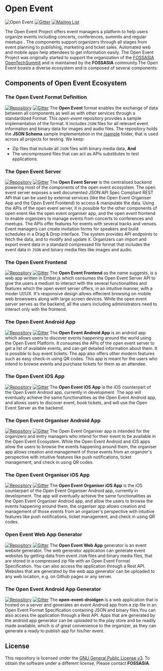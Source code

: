 # Open Event
![Open Event](https://storage.googleapis.com/eventyay.com/assets/branding/base_branding.png)
[![Gitter](https://badges.gitter.im/Join%20Chat.svg)](https://gitter.im/fossasia/open-event?utm_source=badge&utm_medium=badge&utm_campaign=pr-badge&utm_content=badge) [![Mailing List](https://img.shields.io/badge/Mailing%20List-FOSSASIA-blue.svg)](https://groups.google.com/forum/#!forum/open-event)

The Open Event Project offers event managers a platform to help users organize events including concerts, conferences, summits and regular meetups . The components support organizers through all stages from event planning to publishing, marketing and ticket sales. Automated web and mobile apps help attendees to get information easily. The Open Event Project was originally started to support the organization of the [FOSSASIA OpenTechSummit](http://fossasia.org) and is maintained by the **FOSSASIA** community.The Open Event boasts a diverse ecosystem and is composed of several components:

## Components of Open Event Ecosystem

### The Open Event Format Definition
[![Repository](https://img.shields.io/badge/Repository-Visit-blue.svg)](https://github.com/fossasia/open-even) [![Gitter](https://badges.gitter.im/Join%20Chat.svg)](https://gitter.im/fossasia/open-event)
The **Open Event** format enables the exchange of data between all components as well as with other services through a standardized Format. This *open-event* repository provides a sample implementation of the format. It includes `JSON` files for all relevant event information and binary data for images and audio files. The repository holds the **JSON Schema** sample implementation in the [/sample](/sample/) folder, that is used across all projects for testing. We keep:
- Zip files that include all `JSON` files with binary media data, **And**
- The uncompressed files that can act as APIs substitutes to test applications.

### The Open Event Server
[![Repository](https://img.shields.io/badge/Repository-Visit-blue.svg)](https://github.com/fossasia/open-event-server) [![Gitter](https://badges.gitter.im/Join%20Chat.svg)](https://gitter.im/fossasia/open-event-server)
The **Open Event Server** is the centralised backend powering most of the components of the open event ecosystem. The open event server exposes a well documented JSON:API Spec Compliant REST API that can be used by external services (like the Open Event Organiser App and the Open Event Frontend) to access & manipulate the data. Using the APIs of the open event server, it is possible for the other components of open event like the open event organiser app, and the open event frontend to enable organizers to manage events from concerts to conferences and meetups. The APIs offer features for events with several tracks and venues. Event managers can create invitation forms for speakers and build schedules in a Drag & Drop interface. The system provides API endpoints to fetch the data, and to modify and update it. Organizers can import and export event data in a standard compressed file format that includes the event data in `JSON` and binary media files like images and audio.

### The Open Event Frontend
[![Repository](https://img.shields.io/badge/Repository-Visit-blue.svg)](https://github.com/fossasia/open-event-frontend) [![Gitter](https://badges.gitter.im/Join%20Chat.svg)](https://gitter.im/fossasia/open-event-frontend)
The **Open Event Frontend** as the name suggests, is a web app written in Ember.js which consumes the Open Event Server API to give the users a medium to interact with the several functionalities and features which the open event server offers, in an intuitive manner, with a moder UI/UX. It's responsive design allows effecient browsing on mobile web browswers along with large screen devices. While the open event server serves as the backend, all the users including administrators need to interact only with the frontend.

### The Open Event Android App
[![Repository](https://img.shields.io/badge/Repository-Visit-blue.svg)](https://github.com/fossasia/open-event-android) [![Gitter](https://badges.gitter.im/Join%20Chat.svg)](https://gitter.im/fossasia/open-event-android)
The **Open Event Android App** is an android app which allows users to discover events happening around the world using the Open Event Platform. It consumes the APIs of the open event server to get a list of available events, and can get detailed information about them. It is possible to  buy event tickets.
The app also offers other modern features such as easy check-in using QR codes. This app is meant for the users who intend to browse events and purchase tickets for them as an attendee.

### The Open Event iOS App
[![Repository](https://img.shields.io/badge/Repository-Visit-blue.svg)](https://github.com/fossasia/open-event-ios) [![Gitter](https://badges.gitter.im/Join%20Chat.svg)](https://gitter.im/fossasia/open-event-ios)
The **Open Event iOS App** is the iOS counterpart of the Open Event Android app, currently in development. The app will eventually achieve the same functionalities as the Open Event Android app, and allows users to discover event, book tickets, and will use the Open Event Server as the backend.

### The Open Event Organiser Android App
[![Repository](https://img.shields.io/badge/Repository-Visit-blue.svg)](https://github.com/fossasia/open-event-orga-app) [![Gitter](https://badges.gitter.im/Join%20Chat.svg)](https://gitter.im/fossasia/open-event-orga-app)
The Open Event Organiser app is intended for the organizers and entry managers who intend for their event to be available in the Open Event Ecosystem. While the Open Event Android and iOS apps allow the users to browse the events happening around them, the organiser app allows creation and management of those events from an organzer's perspective with intuitive features like push notifications, ticket management, and check in using QR codes.

### The Open Event Organiser iOS App
[![Repository](https://img.shields.io/badge/Repository-Visit-blue.svg)](https://github.com/fossasia/open-event-orga-iOS) [![Gitter](https://badges.gitter.im/Join%20Chat.svg)](https://gitter.im/fossasia/open-event-ios)
The **Open Event Organiser iOS App** is the iOS counterpart of the Open Event Organiser Android app, currently in development. The app will eventually achieve the same functionalities as the Open Event Organiser Android app, and allow the users to browse the events happening around them, the organiser app allows creation and management of those events from an organzer's perspective with intuitive features like push notifications, ticket management, and check in using QR codes.

### Open Event Web App Generator
[![Repository](https://img.shields.io/badge/Repository-Visit-blue.svg)](https://github.com/fossasia/open-event-webapp) [![Gitter](https://badges.gitter.im/Join%20Chat.svg)](https://gitter.im/fossasia/open-event-web-app)
The **Open Event Web App** generator is an event website generator.  The web generator application can generate event websites by getting data from event `JSON` files and binary media files, that are stored in a compressed zip file with an Open Event Format Specification. You can also access the application through a Rest API. Websites that are generated by the web app generator can be uploaded to any web location, e.g. on Github pages or any server.

### The Open Event Android App Generator
[![Repository](https://img.shields.io/badge/Repository-Visit-blue.svg)](https://github.com/fossasia/open-event-droidgen) [![Gitter](https://badges.gitter.im/Join%20Chat.svg)](https://gitter.im/fossasia/open-event-droidgen)
The **open-event-droidgen** is a web application that is hosted on a server and generates an event Android app from a zip file in an Open Event Format Specification containing JSON and binary files.You can also access the application through a Rest API. Apps that are generated by the android app generator can be uploaded to the play store and be readily made available, which is of great convenience to the organizer, as they can generate a ready to publish app for his/her event.

## License
This repository is licensed under the [GNU General Public License v3](LICENSE.md).
To obtain the software under a different license, Please contact **FOSSASIA**.
